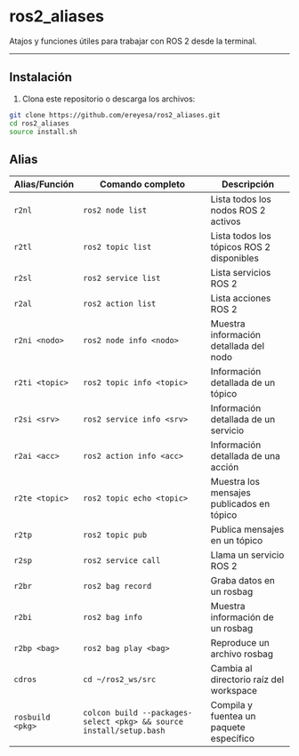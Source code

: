 # ros2_aliases

Atajos y funciones útiles para trabajar con ROS 2 desde la terminal.

---

## Instalación

1. Clona este repositorio o descarga los archivos:

```bash
git clone https://github.com/ereyesa/ros2_aliases.git
cd ros2_aliases
source install.sh
```

## Alias 
| Alias/Función    | Comando completo                                              | Descripción                                    |
|------------------|--------------------------------------------------------------|------------------------------------------------|
| `r2nl`           | `ros2 node list`                                             | Lista todos los nodos ROS 2 activos             |
| `r2tl`           | `ros2 topic list`                                            | Lista todos los tópicos ROS 2 disponibles       |
| `r2sl`           | `ros2 service list`                                          | Lista servicios ROS 2                            |
| `r2al`           | `ros2 action list`                                           | Lista acciones ROS 2                             |
| `r2ni <nodo>`    | `ros2 node info <nodo>`                                      | Muestra información detallada del nodo          |
| `r2ti <topic>`   | `ros2 topic info <topic>`                                    | Información detallada de un tópico               |
| `r2si <srv>`     | `ros2 service info <srv>`                                    | Información detallada de un servicio             |
| `r2ai <acc>`     | `ros2 action info <acc>`                                     | Información detallada de una acción              |
| `r2te <topic>`   | `ros2 topic echo <topic>`                                    | Muestra los mensajes publicados en tópico       |
| `r2tp`           | `ros2 topic pub`                                             | Publica mensajes en un tópico                     |
| `r2sp`           | `ros2 service call`                                          | Llama un servicio ROS 2                           |
| `r2br`           | `ros2 bag record`                                            | Graba datos en un rosbag                          |
| `r2bi`           | `ros2 bag info`                                              | Muestra información de un rosbag                  |
| `r2bp <bag>`     | `ros2 bag play <bag>`                                        | Reproduce un archivo rosbag                        |
| `cdros`            | `cd ~/ros2_ws/src`                                           | Cambia al directorio raíz del workspace           |
| `rosbuild <pkg>` | `colcon build --packages-select <pkg> && source install/setup.bash` | Compila y fuentea un paquete específico          |

